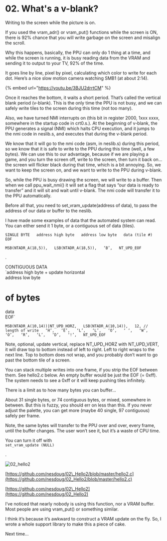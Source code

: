 # 02. What's a v-blank?

Writing to the screen while the picture is on.

If you used the vram\_adr\(\) or vram\_put\(\) functions while the screen is ON, there is 92% chance that you will write garbage on the screen and misalign the scroll.

Why this happens, basically, the PPU can only do 1 thing at a time, and while the screen is running, it is busy reading data from the VRAM and sending it to output to your TV, 92% of the time.

It goes line by line, pixel by pixel, calculating which color to write for each dot. Here’s a nice slow motion camera watching SMB1 \(at about 2:14\).

{% embed url="https://youtu.be/3BJU2drrtCM" %}

Once it reaches the bottom, it waits a short period. That’s called the vertical blank period \(v-blank\). This is the only time the PPU is not busy, and we can safely write tiles to the screen during this time \(not too many\).

Also, we have turned NMI interrupts on \(this bit in register 2000, 1xxx xxxx, somewhere in the startup code in crt0.s.\). At the beginning of v-blank, the PPU generates a signal \(NMI\) which halts CPU execution, and it jumps to the nmi code in neslib.s, and executes that during the v-blank period.

We know that it will go to the nmi code \(asm, in neslib.s\) during this period, so we know that it is safe to write to the PPU during this time \(well, a few bytes\). We can use this to our advantage, because if we are playing a game, and you turn the screen off, write to the screen, then turn it back on…the screen will flicker black during that time, which is a bit annoying. So, we want to keep the screen on, and we want to write to the PPU during v-blank.

So, while the PPU is busy drawing the screen, we will write to a buffer. Then when we call ppu\_wait\_nmi\(\) it will set a flag that says “our data is ready to transfer” and it will sit and wait until v-blank. The nmi code will transfer it to the PPU automatically.

Before all that, you need to set\_vram\_update\(address of data\), to pass the address of our data or buffer to the neslib.

I have made some examples of data that the automated system can read. You can either send it 1 byte, or a contiguous set of data \(tiles\).

`SINGLE BYTE  
 address high byte  
 address low byte  
 data (tile #)  
 EOF`

`MSB(NTADR_A(18,5)),  
 LSB(NTADR_A(18,5)),  
 ‘B’,  
 NT_UPD_EOF`

.

CONTIGUOUS DATA  
 `address high byte + update horizontal  
 address low byte  
 # of bytes  
 data  
 EOF`

`MSB(NTADR_A(10,14))|NT_UPD_HORZ,  
 LSB(NTADR_A(10,14)),  
 12, // length of write  
 ‘H’,  
 ‘E’,  
 ‘L’,  
 ‘L’,  
 ‘O’,  
 ‘ ‘,  
 ‘W’,  
 ‘O’,  
 ‘R’,  
 ‘L’,  
 ‘D’,  
 ‘!’,  
 NT_UPD_EOF`

Note, optional, update vertical, replace NT\_UPD\_HORZ with NT\_UPD\_VERT, it will draw top to bottom instead of left to right. Left to right wraps to the next line. Top to bottom does not wrap, and you probably don’t want to go past the bottom tile of a screen.

You can stack multiple writes into one frame, if you strip the EOF between them. See hello2.c below. An empty buffer would be just the EOF \(= 0xff\). The system needs to see a 0xff or it will keep pushing tiles infinitely.

There is a limit as to how many bytes you can buffer…

About 31 single bytes, or 74 contiguous bytes, or mixed, somewhere in between. But this is fuzzy, you should err on less than this. If you never adjust the palette, you can get more \(maybe 40 single, 97 contiguous\) safely per frame.

Note, the same bytes will transfer to the PPU over and over, every frame, until the buffer changes. The user won’t see it, but it’s a waste of CPU time.

You can turn it off with  
 `set_vram_update (NULL)`

.

![02\_hello2](https://nesdoug.files.wordpress.com/2018/09/02_hello2.png?w=924)

[https://github.com/nesdoug/02\_Hello2/blob/master/hello2.c](https://github.com/nesdoug/02_Hello2/blob/master/hello2.c)

[https://github.com/nesdoug/02\_Hello2](https://github.com/nesdoug/02_Hello2)

I’ve noticed that nearly nobody is using this function, nor a VRAM buffer. Most people are using vram\_put\(\) or something similar.

I think it’s because it’s awkward to construct a VRAM update on the fly. So, I wrote a whole support library to make this a piece of cake.

Next time…

